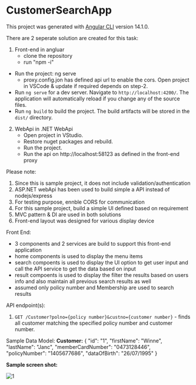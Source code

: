 # CustomerSearchApp
This project was generated with [Angular CLI](https://github.com/angular/angular-cli) version 14.1.0.


There are 2 seperate solution are created for this task:

  1. Front-end in  angluar
	 * clone the  repository
	 * run "npm -i"
   * Run the project: ng serve
	 * proxy.config.jon has defined api url to enable the cors.  Open project in VSCode & update if required depends on step-2.
   * Run `ng serve` for a dev server. Navigate to `http://localhost:4200/`. The application will automatically reload if you change any of the source files.
   * Run `ng build` to build the project. The build artifacts will be stored in the `dist/` directory.

 2. WebApi in .NET WebApi 
     * Open project in VStudio.
     * Restore nuget packages and rebuild.
     * Run the project. 
     * Run the api on http://localhost:58123 as defined in the  front-end proxy

Please note: 
  1. Since this is sample project,  it does not include validation/authentication 
  2. ASP.NET webApi has been used to build simple a API instead of nodejs/express
  3. For testing purpose, ennble CORS  for communication
  4. For this sample project, build a simple UI defined based on requirement
  5. MVC pattern & DI are used in both solutions
  5. Front-end layout was designed for various display device
 

Front End:
  * 3 components  and 2 services are build to support this front-end application
  * home components is used to display the menu items
  * search compoents is used to display the UI option to get user input and call the API service to get the data based on input
  * result compoents is used to display the filter the results based on users info and also maintain all previous search results as well
  * assumed only policy number and Membership are used to search results 


API endpoint(s):

1. `GET /Customer?polno={policy number}&custno={customer number}` - finds all customer matching the specified policy number and customer number.

Sample Data Model:
**Customer:**
{
  "id": "1",
  "firstName": "Winne",
  "lastName": "Janc",
  "memberCardNumber": "0473128446",
  "policyNumber": "1405677686",
  "dataOfBirth": "26/07/1995"
}

**Sample screen shot:**

![1](https://user-images.githubusercontent.com/20756731/180946087-68d811a5-4d17-46c1-991a-9184579304ae.png)


